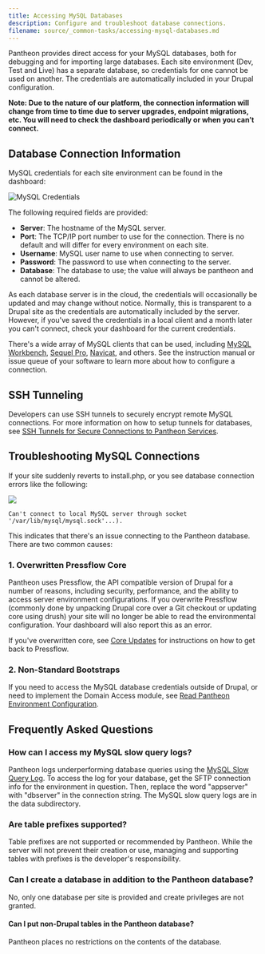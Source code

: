 ```yaml
---
title: Accessing MySQL Databases
description: Configure and troubleshoot database connections.
filename: source/_common-tasks/accessing-mysql-databases.md
---
```

Pantheon provides direct access for your MySQL databases, both for debugging and for importing large databases. Each site environment (Dev, Test and Live) has a separate database, so credentials for one cannot be used on another. The credentials are automatically included in your Drupal configuration.


**Note: Due to the nature of our platform, the connection information will change from time to time due to server upgrades, endpoint migrations, etc. You will need to check the dashboard periodically or when you can’t connect.**

## Database Connection Information

MySQL credentials for each site environment can be found in the dashboard:

![MySQL Credentials](https://pantheon-systems.desk.com/customer/portal/attachments/168060)

The following required fields are provided:

- **Server**: The hostname of the MySQL server.
- **Port**: The TCP/IP port number to use for the connection. There is no default and will differ for every environment on each site.
- **Username**: MySQL user name to use when connecting to server.
- **Password**: The password to use when connecting to the server.
- **Database**: The database to use; the value will always be pantheon and cannot be altered.

As each database server is in the cloud, the credentials will occasionally be updated and may change without notice. Normally, this is transparent to a Drupal site as the credentials are automatically included by the server. However, if you've saved the credentials in a local client and a month later you can't connect, check your dashboard for the current credentials.

There's a wide array of MySQL clients that can be used, including [MySQL Workbench](http://dev.mysql.com/downloads/tools/workbench/), [Sequel Pro](http://www.sequelpro.com/download), [Navicat](http://www.navicat.com/download), and others. See the instruction manual or issue queue of your software to learn more about how to configure a connection.

## SSH Tunneling

Developers can use SSH tunnels to securely encrypt remote MySQL connections. For more information on how to setup tunnels for databases, see [SSH Tunnels for Secure Connections to Pantheon Services](/documentation/advanced-topics/ssh-tunnels-for-secure-connections-to-pantheon-services/).

## Troubleshooting MySQL Connections

If your site suddenly reverts to install.php, or you see database connection errors like the following:

![](https://pantheon-systems.desk.com/customer/portal/attachments/64774)

    Can't connect to local MySQL server through socket '/var/lib/mysql/mysql.sock'...).

This indicates that there's an issue connecting to the Pantheon database. There are two common causes:

### 1. Overwritten Pressflow Core

Pantheon uses Pressflow, the API compatible version of Drupal for a number of reasons, including security, performance, and the ability to access server environment configurations. If you overwrite Pressflow (commonly done by unpacking Drupal core over a Git checkout or updating core using drush) your site will no longer be able to read the environmental configuration. Your dashboard will also report this as an error.  

If you've overwritten core, see [Core Updates](/documentation/running-drupal/drupal-core-updates/-core-updates) for instructions on how to get back to Pressflow.

### 2. Non-Standard Bootstraps

If you need to access the MySQL database credentials outside of Drupal, or need to implement the Domain Access module, see [Read Pantheon Environment Configuration](/documentation/howto/reading-pantheon-environment-configuration/-read-pantheon-environment-configuration).

## Frequently Asked Questions

### How can I access my MySQL slow query logs?

Pantheon logs underperforming database queries using the [MySQL Slow Query Log](http://dev.mysql.com/doc/refman/5.5/en/slow-query-log.html). To access the log for your database, get the SFTP connection info for the environment in question. Then, replace the word "appserver" with "dbserver" in the connection string. The MySQL slow query logs are in the data subdirectory.

### Are table prefixes supported?

Table prefixes are not supported or recommended by Pantheon. While the server will not prevent their creation or use, managing and supporting tables with prefixes is the developer's responsibility.

### Can I create a database in addition to the Pantheon database?

No, only one database per site is provided and create privileges are not granted.

#### Can I put non-Drupal tables in the Pantheon database?

Pantheon places no restrictions on the contents of the database.
